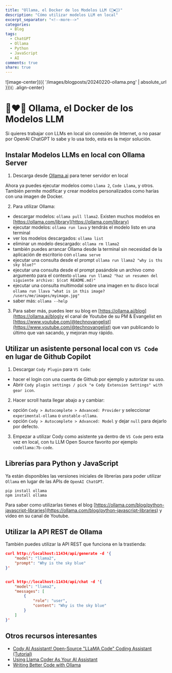 ```yaml
---
title: "Ollama, el Docker de los Modelos LLM (🦙❤️🐳)"
description: "Cómo utilizar modelos LLM en local"
excerpt_separator: "<!--more-->"
categories:
  - Blog
tags:
  - ChatGPT
  - Ollama
  - Python
  - JavaScript
  - AI
comments: true
share: true
---
```

![image-center]({{ '/images/blogposts/20240220-ollama.png' | absolute_url }}){: .align-center}

# 🦙❤️🐳 Ollama, el Docker de los Modelos LLM

Si quieres trabajar con LLMs en local sin conexión de Internet, o no pasar por OpenAI ChatGPT lo sabe y lo usa todo, esta es la mejor solución.

## Instalar Modelos LLMs en local con Ollama Server

1. Descarga desde [Ollama.ai](https://ollama.com/) para tener servidor en local

Ahora ya puedes ejecutar modelos como `Llama 2`, `Code Llama`, y otros. También permite modificar y crear modelos personalizados como harías con una imagen de Docker.

2. Para utilizar Ollama:

- descargar modelos: `ollama pull llama2`. Existen muchos modelos en [https://ollama.com/library](https://ollama.com/library)
- ejecutar modelos: `ollama run lava` y tendrás el modelo listo en una terminal
- ver los modelos descargados: `ollama list`
- eliminar un modelo descargado: `ollama rm llama2`
- también puedes arrancar Ollama desde la terminal sin necesidad de la aplicación de escritorio con `ollama serve`
- ejecutar una consulta desde el prompt `ollama run llama2 "why is ths sky blue?"`
- ejecutar una consulta desde el prompt pasándole un archivo como argumento para el contexto `ollama run llama2 "haz un resumen del siguiente archivo: $(cat README.md)"`
- ejecutar una consulta multimodal sobre una imagen en tu disco local  `ollama run llava "what is in this image? /users/me/images/myimage.jpg"`
- saber más: `ollama --help`

3. Para saber más, puedes leer su blog en [https://ollama.ai/blog](https://ollama.ai/blog)y el canal de Youtube de su PM & Evangelist en [https://www.youtube.com/@technovangelist](https://www.youtube.com/@technovangelist) que van publicando lo último que van sacando, y mejoran muy rápido.

## Utilizar un asistente personal local con `VS Code` en lugar de Github Copilot

1. Descargar `Cody Plugin` para `VS Code`:

- hacer el login con una cuenta de Github por ejemplo y autorizar su uso.
- Abrir `Cody plugin settings / pick "⚙ Cody Extension Settings" with gear icon`.

2. Hacer scroll hasta llegar abajo a y cambiar:

- opción `Cody > Autocomplete > Advanced: Provider` y seleccionar `experimental-ollama` o `unstable-ollama`.
- opción `Cody > Autocomplete > Advanced: Model` y dejar `null` para dejarlo por defecto.

3. Empezar a utilizar Cody como asistente ya dentro de `VS Code` pero esta vez en local, con tu LLM Open Source favorito por ejemplo `codellama:7b-code`.

## Librerías para Python y JavaScript

Ya están disponibles las versiones iniciales de librerías para poder utilizar `Ollama` en lugar de las APIs de `OpenAI ChatGPT`.

```console
pip install ollama
npm install ollama
```

Para saber como utilizarlas tienes el blog [https://ollama.com/blog/python-javascript-libraries](https://ollama.com/blog/python-javascript-libraries) y video en su canal de Youtube.

## Utilizar la API REST de Ollama

También puedes utilizar la API REST que funciona en la trastienda:

```json
curl http://localhost:11434/api/generate -d '{
	"model": "llama2",
	"prompt": "Why is the sky blue"
}'


curl http://localhost:11434/api/chat -d '{
	"model": "llama2",
	"messages": [
		{ 
			"role": "user",
			"content": "Why is the sky blue" 
		}
	]
}'
```

## Otros recursos interesantes

- [Cody AI Assistant! Open-Source "LLaMA Code" Coding Assistant (Tutorial)](https://www.youtube.com/watch?v=gY_E3QBZ-NE)
- [Using Llama Coder As Your AI Assistant](https://www.youtube.com/watch?v=fT-sUUq48Xk)
- [Writing Better Code with Ollama](https://www.youtube.com/watch?v=NNBWmIve3fQ)